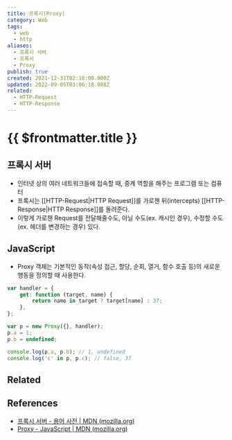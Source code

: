 ```yaml
---
title: 프록시(Proxy)
category: Web
tags:
  - web
  - http
aliases:
  - 프록시 서버
  - 프록시
  - Proxy
publish: true
created: 2021-12-31T02:18:00.000Z
updated: 2022-09-05T03:06:18.088Z
related:
  - HTTP-Request
  - HTTP-Response
---
```


# {{ $frontmatter.title }}

## 프록시 서버

- 인터넷 상의 여러 네트워크들에 접속할 때, 중계 역할을 해주는 프로그램 또는 컴퓨터
- 프록시는 [[HTTP-Request|HTTP Request]]를 가로챈 뒤(intercepts) [[HTTP-Response|HTTP Response]]를 돌려준다.
- 이렇게 가로챈 Request를 전달해줄수도, 아닐 수도(ex. 캐시인 경우), 수정할 수도(ex. 헤더를 변경하는 경우) 있다.

## JavaScript

- Proxy 객체는 기본적인 동작(속성 접근, 할당, 순회, 열거, 함수 호출 등)의 새로운 행동을 정의할 때 사용한다.

```js
var handler = {
	get: function (target, name) {
		return name in target ? target[name] : 37;
	},
};

var p = new Proxy({}, handler);
p.a = 1;
p.b = undefined;

console.log(p.a, p.b); // 1, undefined
console.log('c' in p, p.c); // false, 37
```

## Related

## References

- [프록시 서버 - 용어 사전 | MDN (mozilla.org)](https://developer.mozilla.org/ko/docs/Glossary/Proxy_server)
- [Proxy - JavaScript | MDN (mozilla.org)](https://developer.mozilla.org/ko/docs/Web/JavaScript/Reference/Global_Objects/Proxy)
